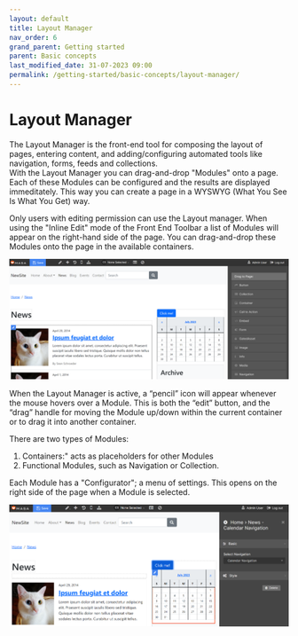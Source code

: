 ```yaml
---
layout: default
title: Layout Manager
nav_order: 6
grand_parent: Getting started
parent: Basic concepts
last_modified_date: 31-07-2023 09:00
permalink: /getting-started/basic-concepts/layout-manager/
---
```


# Layout Manager

The Layout Manager is the front-end tool for composing the layout of pages, entering content, and adding/configuring automated tools like navigation, forms, feeds and collections.  
With the Layout Manager you can drag-and-drop "Modules" onto a page. Each of these Modules can be configured and the results are displayed immeditately.
This way you can create a page in a WYSWYG (What You See Is What You Get) way.

Only users with editing permission can use the Layout manager. When using the "Inline Edit" mode of the Front End Toolbar a list of Modules will appear on the right-hand side of the page. You can drag-and-drop these Modules onto the page in the available containers.

![layoutmanager](/assets/01_getting-started/01_basic-concepts/06_layout_manager/layout_manager.png)  

When the Layout Manager is active, a “pencil” icon will appear whenever the mouse hovers over a Module.
This is both the “edit” button, and the “drag” handle for moving the Module up/down within the current container or to drag it into another container.  

There are two types of Modules:  
1. Containers:" acts as placeholders for other Modules 
2. Functional Modules, such as Navigation or Collection.  

Each Module has a "Configurator"; a menu of settings. This opens on the right side of the page when a Module is selected.

![layoutmanagerconfigurator](/assets/01_getting-started/01_basic-concepts/06_layout_manager/layout_manager_configurator.png)  
